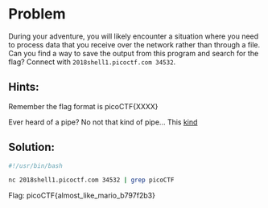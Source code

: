 # Problem
During your adventure, you will likely encounter a situation where you need to process data that you receive over the network rather than through a file. Can you find a way to save the output from this program and search for the flag? Connect with ```2018shell1.picoctf.com 34532```.

## Hints:
Remember the flag format is picoCTF{XXXX}

Ever heard of a pipe? No not that kind of pipe... This [kind](http://www.linfo.org/pipes.html)

## Solution:

```bash
#!/usr/bin/bash

nc 2018shell1.picoctf.com 34532 | grep picoCTF
```

Flag: picoCTF{almost_like_mario_b797f2b3}
